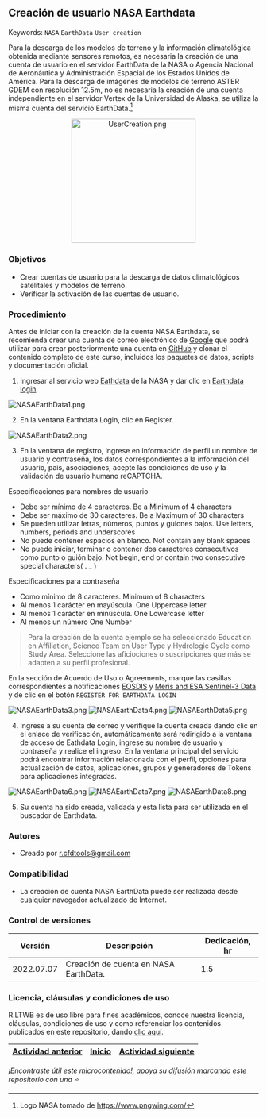 ## Creación de usuario NASA Earthdata 
Keywords: `NASA` `EarthData` `User creation`

Para la descarga de los modelos de terreno y la información climatológica obtenida mediante sensores remotos, es necesaria la creación de una cuenta de usuario en el servidor EarthData de la NASA o Agencia Nacional de Aeronáutica y Administración Espacial de los Estados Unidos de América. Para la descarga de imágenes de modelos de terreno ASTER GDEM con resolución 12.5m, no es necesaria la creación de una cuenta independiente en el servidor Vertex de la Universidad de Alaska, se utiliza la misma cuenta del servicio EarthData.[^1]

<div align="center">
  <img alt="UserCreation.png" src="https://github.com/rcfdtools/R.LTWB/blob/main/.icons/NASA.png" width="250px">
</div>


### Objetivos

* Crear cuentas de usuario para la descarga de datos climatológicos satelitales y modelos de terreno.
* Verificar la activación de las cuentas de usuario.


### Procedimiento

Antes de iniciar con la creación de la cuenta NASA Earthdata, se recomienda crear una cuenta de correo electrónico de [Google](https://mail.google.com/) que podrá utilizar para crear posteriormente una cuenta en [GitHub](https://github.com/) y clonar el contenido completo de este curso, incluidos los paquetes de datos, scripts y documentación oficial.

1. Ingresar al servicio web [Eathdata](https://search.earthdata.nasa.gov) de la NASA y dar clic en [Earthdata login](https://d53njncz5taqi.cloudfront.net/login?ee=prod&state=https%3A%2F%2Fsearch.earthdata.nasa.gov%2Fsearch). 

![NASAEarthData1.png](https://github.com/rcfdtools/R.LTWB/blob/main/Section02/UserCreation/Screenshot/NASAEarthData1.png)

2. En la ventana Earthdata Login, clic en Register.

![NASAEarthData2.png](https://github.com/rcfdtools/R.LTWB/blob/main/Section02/UserCreation/Screenshot/NASAEarthData2.png)

3. En la ventana de registro, ingrese en información de perfil un nombre de usuario y contraseña, los datos correspondientes a la información del usuario, país, asociaciones, acepte las condiciones de uso y la validación de usuario humano reCAPTCHA.

Especificaciones para nombres de usuario  
* Debe ser mínimo de 4 caracteres. Be a Minimum of 4 characters
* Debe ser máximo de 30 caracteres. Be a Maximum of 30 characters
* Se pueden utilizar letras, números, puntos y guiones bajos. Use letters, numbers, periods and underscores
* No puede contener espacios en blanco. Not contain any blank spaces
* No puede iniciar, terminar o contener dos caracteres consecutivos como punto o guión bajo. Not begin, end or contain two consecutive special characters( . _ )

Especificaciones para contraseña  
* Como mínimo de 8 caracteres. Minimum of 8 characters
* Al menos 1 carácter en mayúscula. One Uppercase letter
* Al menos 1 carácter en minúscula. One Lowercase letter
* Al menos un número One Number

> Para la creación de la cuenta ejemplo se ha seleccionado Education en Affiliation, Science Team en User Type y Hydrologic Cycle como Study Area. Seleccione las aficiociones o suscripciones que más se adapten a su perfil profesional.

En la sección de Acuerdo de Uso o Agreements, marque las casillas correspondientes a notificaciones [EOSDIS](https://www.earthdata.nasa.gov/eosdis) y [Meris and ESA Sentinel-3 Data](https://earth.esa.int/eogateway/instruments/meris) y de clic en el botón `REGISTER FOR EARTHDATA LOGIN`

![NASAEarthData3.png](https://github.com/rcfdtools/R.LTWB/blob/main/Section02/UserCreation/Screenshot/NASAEarthData3.png)
![NASAEarthData4.png](https://github.com/rcfdtools/R.LTWB/blob/main/Section02/UserCreation/Screenshot/NASAEarthData4.png)
![NASAEarthData5.png](https://github.com/rcfdtools/R.LTWB/blob/main/Section02/UserCreation/Screenshot/NASAEarthData5.png)

4. Ingrese a su cuenta de correo y verifique la cuenta creada dando clic en el enlace de verificación, automáticamente será redirigido a la ventana de acceso de Eathdata Login, ingrese su nombre de usuario y contraseña y realice el ingreso. En la ventana principal del servicio podrá encontrar información relacionada con el perfil, opciones para actualización de datos, aplicaciones, grupos y generadores de Tokens para aplicaciones integradas.

![NASAEarthData6.png](https://github.com/rcfdtools/R.LTWB/blob/main/Section02/UserCreation/Screenshot/NASAEarthData6.png)
![NASAEarthData7.png](https://github.com/rcfdtools/R.LTWB/blob/main/Section02/UserCreation/Screenshot/NASAEarthData7.png)
![NASAEarthData8.png](https://github.com/rcfdtools/R.LTWB/blob/main/Section02/UserCreation/Screenshot/NASAEarthData8.png)

5. Su cuenta ha sido creada, validada y esta lista para ser utilizada en el buscador de Earthdata.


### Autores

* Creado por r.cfdtools@gmail.com


### Compatibilidad

* La creación de cuenta NASA EarthData puede ser realizada desde cualquier navegador actualizado de Internet.


### Control de versiones


| Versión     | Descripción                           | Dedicación, hr |
|-------------|---------------------------------------|----------------|
| 2022.07.07  | Creación de cuenta en NASA EarthData. | 1.5            |


### Licencia, cláusulas y condiciones de uso

R.LTWB es de uso libre para fines académicos, conoce nuestra licencia, cláusulas, condiciones de uso y como referenciar los contenidos publicados en este repositorio, dando [clic aquí](https://github.com/rcfdtools/R.LTWB/wiki/License).


| [Actividad anterior](https://github.com/rcfdtools/R.LTWB/tree/main/Section01/CaseStudy) | [Inicio](https://github.com/rcfdtools/R.LTWB/wiki) | [Actividad siguiente](https://github.com/rcfdtools/R.LTWB/tree/main/Section02/DEMAster)  |
|------------------------|----------------------------------------------------|----------------------------------------------------------------------------------------|

_¡Encontraste útil este microcontenido!, apoya su difusión marcando este repositorio con una ⭐_

[^1]: Logo NASA tomado de https://www.pngwing.com/